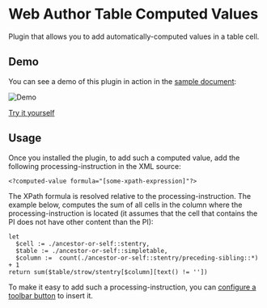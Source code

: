 Web Author Table Computed Values
================================

Plugin that allows you to add automatically-computed values in a table cell.

Demo
----

You can see a demo of this plugin in action in the [sample document](./samples/elections.dita):

![Demo](./samples/elections.gif)

[Try it yourself](https://www.oxygenxml.com/oxygen-xml-web-author/app/oxygen.html?url=gitgh%3A%2F%2Fhttps%253A%252F%252Fgithub.com%252Foxygenxml%252Fweb-author-sample-plugins%2Fmaster%2Fweb-author-table-cell-formulas%2Fsamples%2Felections.dita)


Usage
-----

Once you installed the plugin, to add such a computed value, add the following processing-instruction in the XML source:

    <?computed-value formula="[some-xpath-expression]"?>

The XPath formula is resolved relative to the processing-instruction. The example below, computes the sum of all cells 
in the column where the processing-instruction is located (it assumes that the cell that contains the PI does not have
other content than the PI):

    let 
      $cell := ./ancestor-or-self::stentry,
      $table := ./ancestor-or-self::simpletable,
      $column :=  count(./ancestor-or-self::stentry/preceding-sibling::*) + 1
    return sum($table/strow/stentry[$column][text() != ''])

To make it easy to add such a processing-instruction, you can 
[configure a toolbar button](https://www.oxygenxml.com/doc/versions/25.0.0/ug-waCustom/topics/wa_inserting_xml_elements.html#wa_inserting_xml_elements__section_bzb_vsy_dlb) 
to insert it.